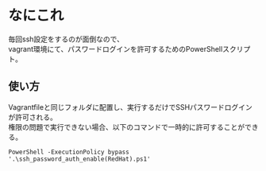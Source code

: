 # なにこれ
毎回ssh設定をするのが面倒なので、  
vagrant環境にて、パスワードログインを許可するためのPowerShellスクリプト。

## 使い方
Vagrantfileと同じフォルダに配置し、実行するだけでSSHパスワードログインが許可される。  
権限の問題で実行できない場合、以下のコマンドで一時的に許可することができる。  
```
PowerShell -ExecutionPolicy bypass '.\ssh_password_auth_enable(RedHat).ps1'
```
